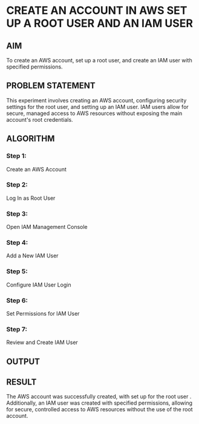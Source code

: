 # CREATE AN  ACCOUNT IN AWS SET UP A ROOT USER AND AN IAM USER 
## AIM

To create an AWS account, set up a root user, and create an IAM user with specified permissions.

## PROBLEM STATEMENT

This experiment involves creating an AWS account, configuring security settings for the root user, and setting up an IAM user. IAM users allow for secure, managed access to AWS resources without exposing the main account's root credentials.

## ALGORITHM

### Step 1:
Create an AWS Account

### Step 2:
Log In as Root User

### Step 3:
Open IAM Management Console

### Step 4:
Add a New IAM User

### Step 5:
Configure IAM User Login

### Step 6:
Set Permissions for IAM User

### Step 7:
Review and Create IAM User

## OUTPUT


## RESULT

The AWS account was successfully created, with set up for the root user . Additionally, an IAM user was created with specified permissions, allowing for secure, controlled access to AWS resources without the use of the root account.
